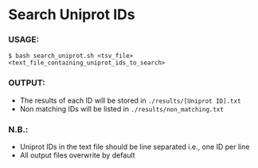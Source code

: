 # Search Uniprot IDs

### USAGE:
`$ bash search_uniprot.sh <tsv_file> <text_file_containing_uniprot_ids_to_search>`


### OUTPUT:
- The results of each ID will be stored in `./results/[Uniprot ID].txt`
- Non matching IDs will be listed in `./results/non_matching.txt`

### N.B.:
- Uniprot IDs in the text file should be line separated i.e., one ID per line
- All output files overwrite by default
